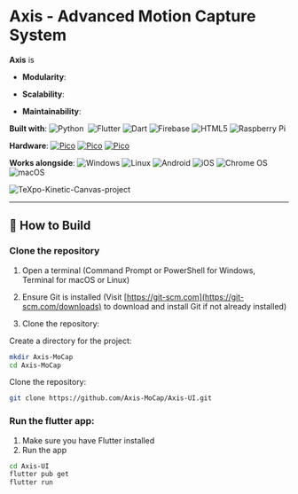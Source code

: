 # Axis - Advanced Motion Capture System

**Axis** is 

- **Modularity**: 

- **Scalability**:
- **Maintainability**: 


**Built with**: ![Python](https://img.shields.io/badge/python-3670A0?style=flat&logo=python&logoColor=ffdd54)&nbsp; ![Flutter](https://img.shields.io/badge/Flutter-02569B?style=flat&logo=flutter&logoColor=white) ![Dart](https://img.shields.io/badge/dart-%230175C2.svg?style=flat&logo=dart&logoColor=white) ![Firebase](https://img.shields.io/badge/firebase-a08021?style=flat&logo=firebase&logoColor=ffcd34) ![HTML5](https://img.shields.io/badge/html5-%23E34F26.svg?style=flat&logo=html5&logoColor=white) ![Raspberry Pi](https://img.shields.io/badge/-Raspberry_Pi-C51A4A?style=flat&logo=Raspberry-Pi)

**Hardware**: [![Pico](https://img.shields.io/badge/Raspberry_Pi-5,_8GB-brightred)](#-license) [![Pico](https://img.shields.io/badge/Raspberry_Pi-AI_Camera-brightgreen)](#-license) [![Pico](https://img.shields.io/badge/Raspberry_Pi-Touch_Display_2-brightblue)](#-license) 

**Works alongside**: ![Windows](https://img.shields.io/badge/Windows-0078D6?logo=windows&logoColor=white) ![Linux](https://img.shields.io/badge/Linux-FCC624?logo=linux&logoColor=black) ![Android](https://img.shields.io/badge/Android-3DDC84?logo=android&logoColor=white) ![iOS](https://img.shields.io/badge/iOS-000000?logo=ios&logoColor=white) ![Chrome OS](https://img.shields.io/badge/chrome%20os-3d89fc?style=flat&logo=google%20chrome&logoColor=white) ![macOS](https://img.shields.io/badge/mac%20os-000000?style=flat&logo=macos&logoColor=F0F0F0)

![TeXpo-Kinetic-Canvas-project](https://github.com/user-attachments/assets/e8841c4d-15b3-47b4-9a23-822bd7174ac8)

---

## 📝 How to Build

### Clone the repository
1. Open a terminal (Command Prompt or PowerShell for Windows, Terminal for macOS or Linux)
  
2. Ensure Git is installed (Visit [https://git-scm.com](https://git-scm.com/downloads) to download and install Git if not already installed)
  
3. Clone the repository:

Create a directory for the project:
```bash
mkdir Axis-MoCap
cd Axis-MoCap
```
Clone the repository:
```bash
git clone https://github.com/Axis-MoCap/Axis-UI.git
```

### Run the flutter app:

1. Make sure you have Flutter installed
2. Run the app
```bash
cd Axis-UI
flutter pub get
flutter run
```

